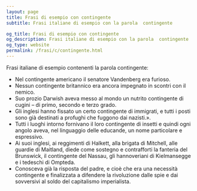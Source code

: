 ```yaml
---
layout: page
title: Frasi di esempio con contingente 
subtitle: Frasi italiane di esempio con la parola  contingente

og_title: Frasi di esempio con contingente 
og_description: Frasi italiane di esempio con la parola  contingente
og_type: website
permalink: /frasi/c/contingente.html
---
```


Frasi italiane di esempio contenenti la parola contingente:


- Nel contingente americano il senatore Vandenberg era furioso.
- Nessun contingente britannico era ancora impegnato in scontri con il nemico.
- Suo prozio Darwish aveva messo al mondo un nutrito contingente di cugini – di primo, secondo e terzo grado.
- Gli inglesi hanno fissato un certo contingente di immigrati, e tutti i posti sono già destinati a profughi che fuggono dai nazisti.».
- Tutti i luoghi intorno fornivano il loro contingente di insetti e quindi ogni angolo aveva, nel linguaggio delle educande, un nome particolare e espressivo.
- Ai suoi inglesi, ai reggimenti di Halkett, alla brigata di Mitchell, alle guardie di Maitland, diede come sostegno e contrafforti la fanteria del Brunswick, il contingente del Nassau, gli hannoveriani di Kielmansegge e i tedeschi di Ompteda.
- Conosceva già la risposta del padre, e cioè che era una necessità contingente e finalizzata a difendere la rivoluzione dalle spie e dai sovversivi al soldo del capitalismo imperialista.
